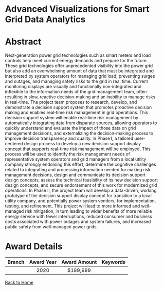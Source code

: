 
Advanced Visualizations for Smart Grid Data Analytics
=====================================================

# Abstract


Next-generation power grid technologies such as smart meters and load controls help meet current energy demands and prepare for the future. These grid technologies offer unprecedented visibility into the power grid but also add an overwhelming amount of data that must be integrated and interpreted by system operators for managing grid load, preventing surges and outages, and managing safety risks to the grid in real time. Current monitoring displays are visually and functionally non-integrated and inflexible to the information needs of the grid management team, often resulting in slow, reactive decision-making and an inability to manage risks in real-time. The project team proposes to research, develop, and demonstrate a decision support system that promotes proactive decision making and enables real-time risk management in grid operations. This decision support system will enable real-time risk management by automatically integrating data from disparate sources, allowing operators to quickly understand and evaluate the impact of those data on grid management decisions, and externalizing the decision-making process to improve decision transparency and quality. In Phase I, a tailored user-centered design process to develop a new decision support display concept that supports real-time risk management will be employed. This process will be used to identify the risk management needs of representative system operators and grid managers from a local utility company strongly endorsing this effort, determine the cognitive challenges related to integrating and processing information needed for making risk management decisions, design and communicate its decision support design concepts, assess the technical feasibility of its new decision support design concepts, and secure endorsement of this work for modernized grid operations. In Phase II, the project team will develop a data-driven, working prototype of the decision support display concept for transition to a local utility company, and potentially power system vendors, for implementation, testing, and refinement. This project will lead to more informed and well-managed risk mitigation, in turn leading to wider benefits of more reliable energy service with fewer interruptions, reduced consumer and business costs associated with power outages and system failures, and increased public safety from well-managed power grids.  

# Award Details

|Branch|Award Year|Award Amount|Keywords|
| :---: | :---: | :---: | :---: |
||2020|$199,999||
  
  


[Back to Home](https://github.com/chrischow/dod_sbir_awards/Reports/JT/#35)